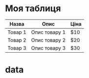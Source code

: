 # Моя таблиця


| Назва       | Опис                     | Ціна  |
|-------------|--------------------------|-------|
| Товар 1     | Опис товару 1            | $10   |
| Товар 2     | Опис товару 2            | $20   |
| Товар 3     | Опис товару 3            | $30   |
# data

